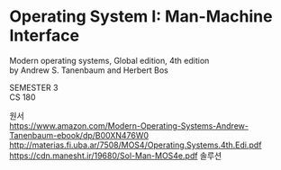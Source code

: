 # Operating System I: Man-Machine Interface
Modern operating systems, Global edition, 4th edition<br>
by Andrew S. Tanenbaum and Herbert Bos


SEMESTER 3<br>
CS 180

원서<br>
https://www.amazon.com/Modern-Operating-Systems-Andrew-Tanenbaum-ebook/dp/B00XN476W0<br>
http://materias.fi.uba.ar/7508/MOS4/Operating.Systems.4th.Edi.pdf<br>
https://cdn.manesht.ir/19680/Sol-Man-MOS4e.pdf 솔루션
